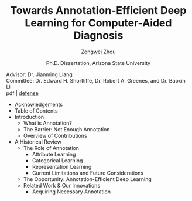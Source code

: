 <h1 align="center" style="margin-top: 0px;">Towards Annotation-Efficient Deep Learning for Computer-Aided Diagnosis</h1>

<a href="https://www.zongweiz.com/"><p align="center" >Zongwei Zhou</p></a>
<p align="center" >Ph.D. Dissertation, Arizona State University</p>

Advisor: Dr. Jianming Liang<br/>
Committee: Dr. Edward H. Shortliffe, Dr. Robert A. Greenes, and Dr. Baoxin Li<br/>
pdf | [defense](https://youtu.be/EQcpRikJqM0)<br/>

- Acknowledgements
- Table of Contents
- Introduction
	* What is Annotation?
	* The Barrier: Not Enough Annotation
	* Overview of Contributions
- A Historical Review
	* The Role of Annotation
    	+ Attribute Learning
    	+ Categorical Learning
    	+ Representation Learning
    	+ Current Limitations and Future Considerations
	* The Opportunity: Annotation-Efficient Deep Learning
	* Related Work & Our Innovations
		+ Acquiring Necessary Annotation

